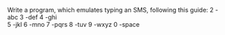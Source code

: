 Write a program, which emulates typing an SMS, following this guide:
2 -abc
3 -def
4 -ghi	
5 -jkl 
6 -mno
7 -pqrs 
8 -tuv 
9 -wxyz
0 -space	
